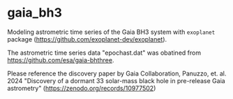# gaia_bh3
Modeling astrometric time series of the Gaia BH3 system with `exoplanet` package (https://github.com/exoplanet-dev/exoplanet).

The astrometric time series data "epochast.dat" was obatined from https://github.com/esa/gaia-bhthree.

Please reference the discovery paper by Gaia Collaboration, Panuzzo, et. al. 2024 "Discovery of a dormant 33 solar-mass black hole in pre-release Gaia astrometry" (https://zenodo.org/records/10977502)